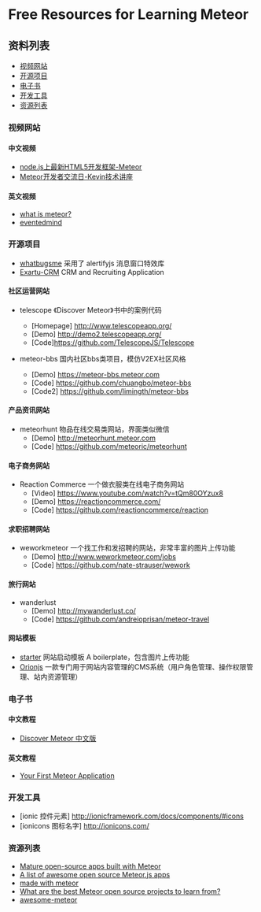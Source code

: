 # Free Resources for Learning Meteor

## 资料列表
* [视频网站](#视频网站)
* [开源项目](#开源项目)
* [电子书](#电子书)
* [开发工具](#开发工具)
* [资源列表](#资源列表)

### 视频网站

#### 中文视频
* [node.js上最新HTML5开发框架-Meteor](https://www.codeschool.com/)
* [Meteor开发者交流日-Kevin技术讲座](http://www.maiziedu.com/lesson/3446/)

#### 英文视频
* [what is meteor?](https://www.eventedmind.com/classes/getting-started-with-meteor/meteor-what-is-meteor)
* [eventedmind](https://www.eventedmind.com) 

### 开源项目
* [whatbugsme](https://github.com/rstgroup/whatbugsme) 采用了 alertifyjs 消息窗口特效库
* [Exartu-CRM](https://github.com/Exartu/Exartu-CRM) CRM and Recruiting Application

#### 社区运营网站
* telescope 《Discover Meteor》书中的案例代码
  - [Homepage] http://www.telescopeapp.org/
  - [Demo] http://demo2.telescopeapp.org/
  - [Code]https://github.com/TelescopeJS/Telescope

* meteor-bbs 国内社区bbs类项目，模仿V2EX社区风格
  - [Demo] https://meteor-bbs.meteor.com
  - [Code] https://github.com/chuangbo/meteor-bbs
  - [Code2] https://github.com/limingth/meteor-bbs

#### 产品资讯网站
* meteorhunt 物品在线交易类网站，界面类似微信
  - [Demo] http://meteorhunt.meteor.com
  - [Code] https://github.com/meteoric/meteorhunt

#### 电子商务网站
* Reaction Commerce 一个做衣服类在线电子商务网站
  - [Video] https://www.youtube.com/watch?v=tQm80OYzux8
  - [Demo] https://reactioncommerce.com/
  - [Code] https://github.com/reactioncommerce/reaction

#### 求职招聘网站
* weworkmeteor 一个找工作和发招聘的网站，非常丰富的图片上传功能
  - [Demo] http://www.weworkmeteor.com/jobs
  - [Code] https://github.com/nate-strauser/wework

#### 旅行网站
* wanderlust  
  - [Demo] http://mywanderlust.co/
  - [Code] https://github.com/andreioprisan/meteor-travel

#### 网站模板
* [starter](http://starter.meteor.com/) 网站启动模板 A boilerplate，包含图片上传功能
* [Orionjs](http://orion-example.meteor.com/) 一款专门用于网站内容管理的CMS系统（用户角色管理、操作权限管理、站内资源管理）

### 电子书

#### 中文教程
* [Discover Meteor 中文版](http://zh.discovermeteor.com)

#### 英文教程
* [Your First Meteor Application](http://meteortips.com)

### 开发工具
* [ionic 控件元素] http://ionicframework.com/docs/components/#icons
* [ionicons 图标名字] http://ionicons.com/

### 资源列表
* [Mature open-source apps built with Meteor](https://forums.meteor.com/t/mature-open-source-apps-built-with-meteor/935)
* [A list of awesome open source Meteor.js apps](http://www.meteorapps.co/)
* [made with meteor](http://madewith.meteor.com/newest)
* [What are the best Meteor open source projects to learn from?](http://www.quora.com/What-are-the-best-Meteor-open-source-projects-to-learn-from)
* [awesome-meteor](http://gillesfabio.github.io/awesome-meteor/)

